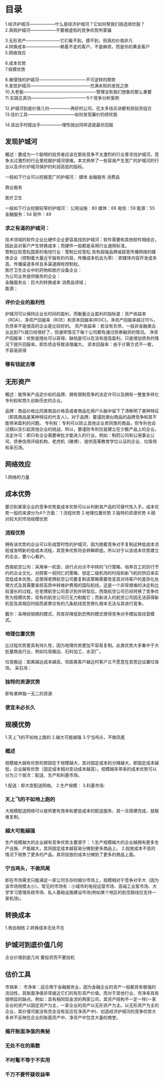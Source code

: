 # 目录
1.经济护城河——————什么是经济护城河？它如何帮我们挑选绩优股？     
2.真假护城河——————不要被虚假的竞争优势所蒙骗    

3.无形资产————————它们看不到，摸不到，但真的价值非凡     
4.转换成本————————赖着不走的客户，不是麻烦，而是你的黄金客户     
5.网络效应  

6.成本优势    
7.规模优势    

8.被侵蚀的护城河———————————不可逆转的颓势    
9.发现护城河——————————————充满未知的发现之旅   
10.大老板—————————————————管理没有我们想象的那么重要    
11.实践见真功—————————————5个竞争分析案例    

12.护城河到底价值几何—————再好的公司，花太多钱买进都有损投资组合   
13.估价工具———————————如何发现廉价的绩优股    

14.该出手时就出手—————理性抛出同样造就最优回报   

## 发现护城河
概述：要成为一个聪明的投资者应该在那些竞争不太激烈的行业里寻找护城河，竞争太过激烈的行业里挖掘护城河很难。本文例举了一些容易产生宽广的护城河的行业以及评价护城河保护的利润高低的指标。

一般如下行业可以挖掘宽广的护城河：
媒体
金融服务
消费品

商业服务

医疗卫生

一般如下行业挖掘较窄的护城河：
公用设施：80
媒体：69
电信：59
能源：55
金融服务：54
软件：49

### 求之有道的护城河：
技术领域的软件企业比硬件企业更容易找到护城河：软件需要和其他软件相结合，因此会对客户产生转换成本；而硬件一般都是采用行业通用标准。   
管制比较宽松国家的电信行业：管制比较宽松 
具有超强品牌或超宽传播网络的媒体企业（控制着大量近乎独有的内容，传播成本机会为零）：即媒体内容开发成本高、传播渠道多样且多渠道拥有控制权。   
医疗卫生企业中的药物和医疗设备企业：    
为公司业务提供服务的企业：      
金融服务业：巨大的转换成本
消费品领域；    
能源；   

### 评价企业的盈利性
护城河可以保持企业长时间的盈利，而衡量企业盈利的指标是：资产收益率（ROA）、净资产回报率（ROE）和资本回报率(ROIC)。净资产回报率超过15%，负债率不是很高的企业是比较好的。
资产收益率：若没有负债，一般非金融类企业达到7%就已经很好了，但通常情况下每个公司都有通过债券融资的情况。
净资产回报率：优势是随处可以获得，缺陷是可以在没有提高盈利，只是增加债务的情况下提升回报率。即负债会导致该值偏大。
资本回报率：由于计算方式不一致，不容易获得

### 哪有钱就去哪

## 无形资产
概述：能带来产品定价权的品牌、拥有限制竞争的法定许可以及拥有一整套多样化专利权和悠久创新历史的企业。

品牌：商品价格比同类商品价格高或者商品在用户头脑中留下了清晰明了某种特征（即其商品是某种特征的代言人）。对于品牌，要谨防类似商品的品牌竞争和其不能带来盈利的问题。
专利权：专利可以防止其他企业卖同类的商品，但专利也会过期以及引起其他企业的挑战，所以，要谨防专利仅是建立在少数产品上的企业。
法定许可：即只有企业需要审批才能进入的行业。例如：制药公司和公用事业公司、债券信用评级机构、老虎机（赌博）、提供高等教育学位认证的企业、垃圾场和采石场。

## 网络效应
1.网络的力量

## 成本优势
要识别某家企业的竞争优势是成本优势可以从判断其产品的可替代性入手。成本优势一般的来源分为4个方面：
1.流程优势
2.地理位置优势
3.独特的资源优势
4.相对较大的市场规模优势

### 流程优势
拥有该优势的企业可以形成暂时性的护城河，因为随着竞争对手复制这种低成本流程或发明新的低成本流程，其竞争优势将会转瞬即逝。所以对于以该成本优势建立的企业，要小心看护。
  
西南航空公司：采用单一机型、进行点对点不中转的飞行策略、培养员工的厉行节约的企业文化、对顾客一视同仁的策略、锁定二级机场的时段和新飞机的供应来实现低成本优势。这使得老牌航空公司要复制该策略需要改变其对待客户的差异化处理方式及其需要承担高昂中转维护费用的国际航线，这是一个非常艰难的决定和比较漫长的过程，在老牌航空公司意识到并转型后，西南航空公司已经转换了竞争优势为规模优势，现有的航空公司已无力制裁它；而新进入的航空公司因无法获得新机型及其相应时段而紧靠仅有的几条航线苦苦挣扎根本无法与其进行竞争。

戴尔：采用经销商的模式、将库存降低到恐怖的模式使得竞争对手模拟其经营模式。
  
### 地理位置优势
比过程优势更具有持久性，因为地理优势更加不容易复制。此类优势大多集中于大批量商品行业，例如垃圾搬运、石料加工、水泥厂。

垃圾搬运：距离越远成本越高、但距离客户越近时客户又不愿意在其旁边设置垃圾场。
采石场：

### 独特的资源优势
即有某种独一无二的资源

### 便宜未必长久


## 规模优势
1.天上飞的不如地上跑的
2.越大可能越强
3.宁当鸡头，不做凤尾

### 概述
规模越大越有优势的原因在于规模越大，其对固定成本的分摊越大，即固定成本越低，企业越有优势（固定成本相对变动成本越高）。规模越多带来的成本优势可以分为三个层次：配送、生产和利基市场。

1.配送：即大型配送网络。
2.生产规模：
3.利基市场:

### 天上飞的不如地上跑的
大规模配送网络可以提供更有效率和更低成本的配送服务，其一旦搭建完成，就极难复制。

### 越大可能越强
生产规模越大的企业越有竞争优势主要源于：
1.生产规模越大的企业越拥有更多生产设施、产能越大，其将固定成本越容易分摊到更多商品上。
2.投放成本不变的情况下销售了更多的产品，其将投放的成本分摊到了更多的商品上面。

### 宁当鸡头，不做凤尾
即在市场需求只能满足一家公司生存的细分市场上，规模相对于竞争对手大（因为该市场规模太小）。常见的市场有：小城市的电视运营市场、高端工业泵市场、大学学习管理系统市场、私人基础设施建设市场(例如某个地区的航空路线仅支持一家机场)。

## 转换成本
1.唇齿相依
2.转换成本无处不在

## 护城河到底价值几何
企业价值到底几何
要投资而不要投机

## 估价工具

市销率：
市净率：适合用于金融服务业，因为金融企业的资产一般都具有极强的流动性，其账面净值非常接近它们的有形资产价值。而对于其他行业，市净率具有很明显的缺点。例如：具有相同现金流的两家公司，其资产结构不一定一样(一家企业的资产以固定资产为主，一家企业的资产以无形资产为主。以无形资产为主的企业，其价值可能没有完全没有反应在净资产中)、创造经济护城河的竞争优势大多并不反映在企业的账面资产中、净资产中包含大量的商誉。

### 揭开账面净值的奥秘
### 无处不在的乘数
### 不时髦不等于不实用
### 千万不要怀疑收益率

